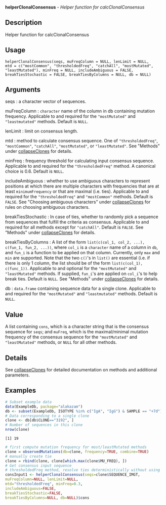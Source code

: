 **helperClonalConsensus** - *Helper function for calcClonalConsensus*

Description
--------------------

Helper function for calcClonalConsensus


Usage
--------------------
```
helperClonalConsensus(seqs, muFreqColumn = NULL, lenLimit = NULL,
mtd = c("mostCommon", "thresholdedFreq", "catchAll", "mostMutated",
"leastMutated"), minFreq = NULL, includeAmbiguous = FALSE,
breakTiesStochastic = FALSE, breakTiesByColumns = NULL, db = NULL)
```

Arguments
-------------------

seqs
:   a character vector of sequences.

muFreqColumn
:   `character` name of the column in db containing mutation
frequency. Applicable to and required for the `"mostMutated"`
and `"leastmutated"` methods. Default is `NULL`.

lenLimit
:   limit on consensus length.

mtd
:   method to calculate consensus sequence. One of
`"thresholdedFreq"`, `"mostCommon"`, `"catchAll"`,
`"mostMutated"`, or `"leastMutated"`. See "Methods" under
[collapseClones](collapseClones.md) for details.

minFreq
:   frequency threshold for calculating input consensus sequence.
Applicable to and required for the `"thresholdedFreq"` method.
A canonical choice is 0.6. Default is `NULL`.

includeAmbiguous
:   whether to use ambiguous characters to represent positions at
which there are multiple characters with frequencies that are at least
`minimumFrequency` or that are maximal (i.e. ties). Applicable to
and required for the `"thresholdedFreq"` and `"mostCommon"`
methods. Default is `FALSE`. See "Choosing ambiguous characters"
under [collapseClones](collapseClones.md) for rules on choosing ambiguous characters.

breakTiesStochastic
:   In case of ties, whether to randomly pick a sequence from sequences that
fulfill the criteria as consensus. Applicable to and required for all methods
except for `"catchAll"`. Default is `FALSE`. See "Methods"
under [collapseClones](collapseClones.md) for details.

breakTiesByColumns
:   A list of the form `list(c(col_1, col_2, ...), c(fun_1, fun_2, ...))`,
where `col_i` is a `character` name of a column in `db`,
and `fun_i` is a function to be applied on that column. Currently,
only `max` and `min` are supported. Note that the two `c()`'s
in `list()` are essential (i.e. if there is only 1 column, the list
should be of the form `list(c(col_1), c(func_1))`. Applicable to and
optional for the `"mostMutated"` and `"leastMutated"` methods.
If supplied, `fun_i`'s are applied on `col_i`'s to help break
ties. Default is `NULL`. See "Methods" under [collapseClones](collapseClones.md)
for details.

db
:   `data.frame` containing sequence data for a single clone.
Applicable to and required for the `"mostMutated"` and
`"leastmutated"` methods. Default is `NULL`.




Value
-------------------

A list containing `cons`, which is a character string that is the consensus sequence
for `seqs`; and `muFreq`, which is the maximal/minimal mutation frequency of
the consensus sequence for the `"mostMutated"` and `"leastMutated"` methods, or
`NULL` for all other methods.


Details
-------------------

See [collapseClones](collapseClones.md) for detailed documentation on methods and additional parameters.



Examples
-------------------

```R
# Subset example data
data(ExampleDb, package="alakazam")
db <- subset(ExampleDb, ISOTYPE %in% c("IgA", "IgG") & SAMPLE == "+7d")
# Data corresponding to a single clone
clone <- db[db$CLONE=="3192", ]
# Number of sequences in this clone
nrow(clone)

```


```
[1] 19

```


```R
# first compute mutation frequency for most/leastMutated methods
clone = observedMutations(db=clone, frequency=TRUE, combine=TRUE)
# manually create tie
clone = rbind(clone, clone[which.max(clone$MU_FREQ), ])
# Get consensus input sequence
# thresholdedFreq method, resolve ties deterministically without using ambiguous characters
consInput1 <- helperClonalConsensus(seqs=clone$SEQUENCE_IMGT,
muFreqColumn=NULL, lenLimit=NULL,
mtd="thresholdedFreq", minFreq=0.3,
includeAmbiguous=FALSE, 
breakTiesStochastic=FALSE,
breakTiesByColumns=NULL, db=NULL)$cons
```




